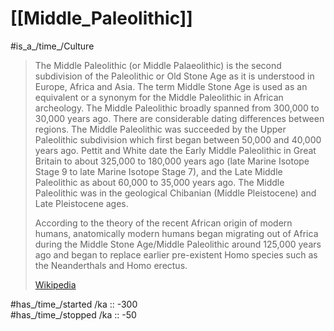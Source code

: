 # [[Middle_Paleolithic]] 

#is_a_/time_/Culture 

> The Middle Paleolithic (or Middle Palaeolithic) is the second subdivision of the Paleolithic  or Old Stone Age  as it is understood in Europe, Africa and Asia. The term Middle Stone Age is used as an equivalent or a synonym for the Middle Paleolithic in African archeology. The Middle Paleolithic broadly spanned from 300,000 to 30,000 years ago. There are considerable dating differences between regions. The Middle Paleolithic was succeeded by the Upper Paleolithic subdivision which first began between 50,000 and  40,000 years ago. Pettit and White date the Early Middle Paleolithic in Great Britain to about 325,000 to 180,000 years ago (late Marine Isotope Stage 9 to late Marine Isotope Stage 7), and the Late Middle Paleolithic as about 60,000 to 35,000 years ago. The Middle Paleolithic was in the geological Chibanian (Middle Pleistocene) and Late Pleistocene ages.
>
> According to the theory of the recent African origin of modern humans, anatomically modern humans began migrating out of Africa during the Middle Stone Age/Middle Paleolithic around 125,000 years ago and began to replace earlier pre-existent Homo species such as the Neanderthals and   Homo erectus.
>
> [Wikipedia](https://en.wikipedia.org/wiki/Middle%20Paleolithic)


#has_/time_/started /ka :: -300  
#has_/time_/stopped /ka :: -50  
